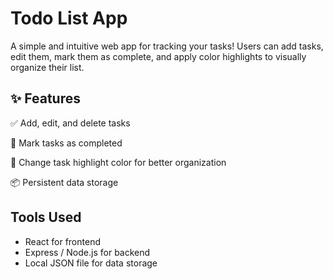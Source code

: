 # Todo List App
A simple and intuitive web app for tracking your tasks! Users can add tasks, edit them, mark them as complete, and apply color highlights to visually organize their list.

## ✨ Features
✅ Add, edit, and delete tasks

🎯 Mark tasks as completed

🎨 Change task highlight color for better organization

📦 Persistent data storage

## Tools Used
- React for frontend
- Express / Node.js for backend
- Local JSON file for data storage
